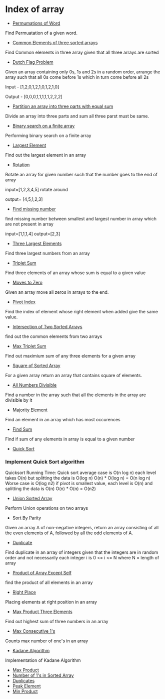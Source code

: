 # Index of array

* [Permumations of Word](permutations_of_word.py)

Find Permuatation of a given word. 
* [Common Elements of three sorted arrays](sorted_array_three_common_elements.py)

Find Common elements in three array given that all three arrays are sorted
* [Dutch Flag Problem](dutch_flag_problem.py)
 
 Given an array containing only 0s, 1s and 2s in a random order, arrange the array such that all 0s come 
 before 1s which in turn come before all 2s

Input - [1,2,0,1,2,1,0,1,2,1,0]

Output - [0,0,0,1,1,1,1,1,2,2,2]
* [Partition an array into three parts with equal sum](partition_three_parts_equal_sum.py)

Divide an array into three parts and sum all three parst must be same.
* [Binary search on a finite array](binary_search_infinite_array.py)

Performing binary search on a finite array

* [Largest Element](largest_element.py)

Find out the largest element in an array

* [Rotation](rotation.py)

Rotate an array for given number such that the number goes to the end of array

input=[1,2,3,4,5] rotate around 

output= [4,5,1,2,3]
* [Find missing number](find_missing_numbers.py)

find missing number between smallest and largest number in array which are not present in array

input=[1,1,1,4]
output=[2,3]

* [Three Largest Elements](three_largest_elements.py)

Find three largest numbers from an array
* [Triplet Sum](triplet_sum.py)

Find three elements of an array whose sum is equal to a given value

* [Moves to Zero](moves_zeros_to_end.py)

Given an array move all zeros in arrays to the end.
* [Pivot Index](pivot_index.py)

Find the index of element whose right element when added give the same value.
* [Intersection of Two Sorted Arrays](intersection_sorted_array.py)

 find out the common elements from two arrays
* [Max Triplet Sum](max_triplet_sum.py)

Find out maximium sum of any three elements for a given array

* [Square of Sorted Array](square_of_sorted_array.py)

For a given array return an array that contains square of elements.

* [All Numbers Divisible](all_numbers_divisible.py)
 
 Find a number in the array such that all the elements in the array are divisible by it
 


* [Majority Element](majority_element.py)

Find an element in an array which has most occurences
* [Find Sum](find_sum.py)

Find if sum of any elements in array is equal to a given number
* [Quick Sort](quick_sort.py)

### Implement Quick Sort algorithm

Quicksort Running Time:
Quick sort average case is O(n log n)
    each level takes O(n) but splitting the data is O(log n)
    O(n) * O(log n) = O(n log n)
Worse case is O(log n2)
    if pivot is smallest value, each level is O(n) and splitting the data is O(n)
    O(n) * O(n) = O(n2)

* [Union Sorted Array](union_sorted_array.py)

Perform Union operations on two arrays

* [Sort By Parity](sort_by_parity.py)

Given an array A of non-negative integers, return an array consisting of all the even elements of A, followed by all the odd elements of A.
* [Duplicate](duplicate.py)
 
 Find duplicate in an array of integers given that the integers are in random order and 
not necessarily each integer i is 0 <= i <= N where N = length of array
* [Product of Array Except Self](product_of_array_except_self.py)

find the product of all elements in an array 

* [Right Place](right_place.py)

Placing elements at right position in an array
* [Max Product Three Elements](max_product_three_elements.py)

Find out highest sum of three numbers in an array
* [Max Consecutive 1's](max_consecutive_ones.py)

Counts max number of one's in an array

* [Kadane Algorithm](kadane_algorithm.py)

Implementation of Kadane Algorithm
* [Max Product](max_product.py)
* [Number of 1's in Sorted Array](number_of_1_in_sorted_array.py)
* [Duplicates](duplicates.py)
* [Peak Element](peak_element.py)
* [Min Product](min_product.py)
